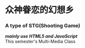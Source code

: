 # 众神眷恋的幻想乡
### A type of STG(Shooting Game)
***mainly use HTML5 and JavaScript***  
This semester's Multi-Media Class
